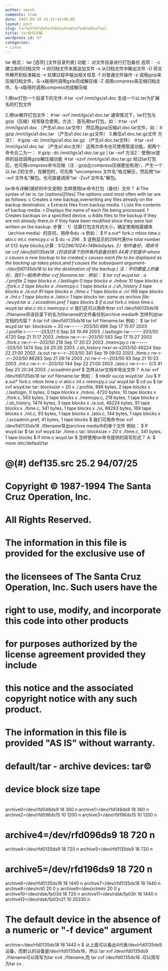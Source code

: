 ```yaml
---
author: amosk
comments: true
date: 2007-09-18 14:14:43+00:00
layout: post
slug: tar%e5%91%bd%e4%bb%a4%e8%af%a6%e8%a7%a3
title: tar命令详解
wordpress_id: 97
categories:
- Linux
---
```


tar
格式： tar [选项] [文件目录列表]
功能： 对文件目录进行打包备份
选项：
-c 建立新的归档文件
-r 向归档文件末尾追加文件
-x 从归档文件中解出文件
-O 将文件解开到标准输出
-v 处理过程中输出相关信息
-f 对普通文件操作
-z 调用gzip来压缩归档文件，与-x联用时调用gzip完成解压缩
-Z 调用compress来压缩归档文件，与-x联用时调用compress完成解压缩

1.用tar打包一个目录下的文件:＃tar -cvf /mnt/lgx/a1.doc
生成一个以.tar为扩展名的打包文件

2.用tar解开打包文件：＃tar -xvf /mnt/lgx/a1.doc.tar
通常情况下，tar打包与gzip（压缩）经常联合使用。方法：
首先用tar打包，如：＃tar -cvf /mnt/lgx/a1.doc （产生a1.doc.tar文件）
然后用gzip压缩a1.doc.tar文件，如：＃gzip /mnt/lgx/a1.doc.tar （产生a1.doc.tar.gz文件）
3.解压a1.doc.tar.gz文件
方法1：
＃gzip -dc /mnt/lgx/a1.doc.tar.gz （产生a1.doc.tar文件）
＃tar -xvf /mnt/lgx/a1.doc.tar （产生a1.doc文件）
这两次命令也可使用管道功能，把两个命令合二为一：
＃gzip -dc /mnt/lgx/a1.doc.tar.gz | tar -xvf
方法2：使用tar提供的自动调用gzip解压缩功能
＃tar -xzvf /mnt/lgx/a1.doc.tar.gz
经过tar打包后，也可用compress命令压缩（注：gzip比compress压缩更加有效），产生一个以.tar.Z的文件，在解包时，可先用 “uncompress 文件名”格式解压，然后用“tar -xvf 文件名”解包。也可直接调用“tar -Zxvf 文件名”解包。
<!-- more -->

tar命令详解(很好的中文说明)
怎样使用tar命令打包（备份）文件？
A:The syntax of tar is:
tar [options][files]
The options used most often with tar are as follows:
c Creates a new backup,overwriting any files already on the backup destination.
x Extracts files from backup media.
t Lists the contents of backup media.
v Displays the name of each file being processed.
f Creates backups on a specified device.
u Adds files to the backup if they are not already there,or if they have been modified since they were last written on the backup.
步骤：
1）估算打包文件的大小，确定使用档案媒体（archive media）的空间，用命令du -s
例如：
$ lf
a.out* fork.c mbox time.c
atoi.c int.c memcpy.c vi
$ du -s
296 .
$
该例显示的296代表the total number of 512-byte blocks,计算：512*296/1024=148kilobytes.
2）制作备份，用命令tar cvf /dev/fd0135ds18 .(将该目录下的所有内容备份到1.44英寸软盘中 where c causes a new backup to be created,v causes each file to be displayed as the backing up takes place,and f causes the subsequent argument--/dev/fd0135ds18 to be the destination of the backup.)
注：平时硬盘上的备份，我们一般用命令tar cvf filename.tar .
例如：
$ tar cvf wuyd.tar .
a ./.profile 2 tape blocks
a ./.lastlogin 0 tape blocks
a ./mbox 10 tape blocks
a ./fork.c 2 tape blocks
a ./memcpy.c 1 tape blocks
a ./.sh_history 3 tape blocks
a ./a.out 91 tape blocks
a ./time.c 1 tape blocks
a ./vi 169 tape blocks
a ./int.c 1 tape blocks
a ./atoi.c 1 tape blocks
tar: same as archive file: ./wuyd.tar
a ./.scoadmin.pref 1 tape blocks
$ lf
a.out* fork.c mbox time.c wuyd.tar
atoi.c int.c memcpy.c vi
我们还可以用命令tar cvf /dev/fd0135ds18 ./filename将该目录下的名为filename的文件备份到archive media中
怎样列出tar文档的内容？
A:tar tvf /dev/fd0135ds18
tar tvf filename.tar
例如：
$ tar tvf wuyd.tar
tar: blocksize = 20
rw-------203/50 896 Sep 17 15:07 2003 ./.profile
r--------203/21 0 Sep 24 19:49 2003 ./.lastlogin
rw-------203/50 4720 Sep 21 11:17 2003 ./mbox
rw-r--r--203/50 583 Sep 17 15:27 2003 ./fork.c
rw-r--r--203/50 218 Sep 17 20:22 2003 ./memcpy.c
rw-------203/50 1474 Sep 24 20:26 2003 ./.sh_history
rwxr-xr-x203/50 46224 Sep 22 21:00 2003 ./a.out
rw-r--r--203/50 341 Sep 19 09:02 2003 ./time.c
rw-r--r--203/50 86283 Sep 21 09:14 2003 ./vi
rw-r--r--203/50 93 Sep 21 10:53 2003 ./int.c
rw-r--r--203/50 144 Sep 22 21:00 2003 ./atoi.c
rw-r--r-- 0/3 41 Sep 23 20:34 2003 ./.scoadmin.pref
$
怎样从tar文档中导出文件？
A:tar xvf /dev/fd0135ds18
tar xvf filename.tar
例如：
$ mkdir uu;cp wuyd.tar ./uu
$ lf
a.out* fork.c mbox time.c vi
atoi.c int.c memcpy.c uu/ wuyd.tar
$ cd uu
$ tar xvf wuyd.tar
tar: blocksize = 20
x ./.profile, 896 bytes, 2 tape blocks
x ./.lastlogin, 0 bytes, 0 tape blocks
x ./mbox, 4720 bytes, 10 tape blocks
x ./fork.c, 583 bytes, 2 tape blocks
x ./memcpy.c, 218 bytes, 1 tape blocks
x ./.sh_history, 1474 bytes, 3 tape blocks
x ./a.out, 46224 bytes, 91 tape blocks
x ./time.c, 341 bytes, 1 tape blocks
x ./vi, 86283 bytes, 169 tape blocks
x ./int.c, 93 bytes, 1 tape blocks
x ./atoi.c, 144 bytes, 1 tape blocks
x ./.scoadmin.pref, 41 bytes, 1 tape blocks
$
我们可用命令tar xvf /dev/fd0135ds18 ./filename导出archive media中的单个文件
例如：
$ lf
wuyd.tar
$ tar xvf wuyd.tar ./time.c
tar: blocksize = 20
x ./time.c, 341 bytes, 1 tape blocks
$ lf
time.c wuyd.tar
$
怎样使用tar命令提供的简写形式？
A:
$ more /etc/default/tar
# @(#) def135.src 25.2 94/07/25
#
# Copyright © 1987-1994 The Santa Cruz Operation, Inc.
# All Rights Reserved.
# The information in this file is provided for the exclusive use of
# the licensees of The Santa Cruz Operation, Inc. Such users have the
# right to use, modify, and incorporate this code into other products
# for purposes authorized by the license agreement provided they include
# this notice and the associated copyright notice with any such product.
# The information in this file is provided "AS IS" without warranty.
#
# default/tar - archive devices: tar©
#
# device block size tape
#
archive0=/dev/rfd048ds9 18 360 n
archive1=/dev/rfd148ds9 18 360 n
archive2=/dev/rfd096ds15 10 1200 n
archive3=/dev/rfd196ds15 10 1200 n
# archive4=/dev/rfd096ds9 18 720 n
archive4=/dev/rfd0135ds9 18 720 n
archive5=/dev/rfd1135ds9 18 720 n
# archive5=/dev/rfd196ds9 18 720 n
archive6=/dev/rfd0135ds18 18 1440 n
archive7=/dev/rfd1135ds18 18 1440 n
archive8=/dev/rct0 20 0 y
archive9=/dev/rctmini 20 0 y
archive10=/dev/rdsk/fp03d 18 720 n
archive11=/dev/rdsk/fp03h 18 1440 n
archive12=/dev/rdsk/fp03v21 10 20330 n
#
# The default device in the absence of a numeric or "-f device" argument
archive=/dev/rfd0135ds18 18 1440 n
$
从上面可以看出4代表/dev/rfd0135ds9设备，而默认的设备是/dev/rfd0135ds18，所以 tar xvf /dev/rfd0135ds9 ./filename可以简写为tar xv4 ./filename,而 tar cvf /dev/fd0135ds18 .可以简写为tar cv .
